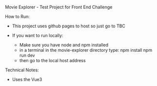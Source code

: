 Movie Explorer - Test Project for Front End Challenge

How to Run:
- This project uses github pages to host so just go to TBC

- If you want to run locally:
    - Make sure you have node and npm installed
    - in a terminal in the movie-explorer directory type:
        npm install
        npm run dev
    - then go to the local host address

Technical Notes:
- Uses the Vue3 <script setup> syntax which is simpler than the old way with "export default .." for single file components
   - See the vue documentation for more details https://vuejs.org/api/sfc-script-setup
      
- The Vue3 standard for organising sections has become script > template > style  (as opposed to the vue2 ordering with template > script > style)
    - The new ordering makes sense because props from the script section are used in the template section
        - also reddit users report this involves less scrolling up and down: https://www.reddit.com/r/vuejs/comments/rmeoy7/what_order_do_you_have_your_template_and_script/
     
- Typescript is used for the scripting language
    - This allows the use of interfaces, strong typing, and is easier to maintain and to read than js.
 
- The project was set up with Vite build tool and dev server (used command "npm create vite@latest movie-explorer" to set up the project, this sets the package.json with the vite stuff needed) 
    - this makes the build really fast, with hot reload
    - more lightweight than webpack
 
- Http requests use axios instead of the native fetch API
      - the requests are simpler, less lines of code. Due to query param support built in and automatic JSON parsing

Style Notes:

    -TBC - this is the hard part for a mainly back end dev!!
    
